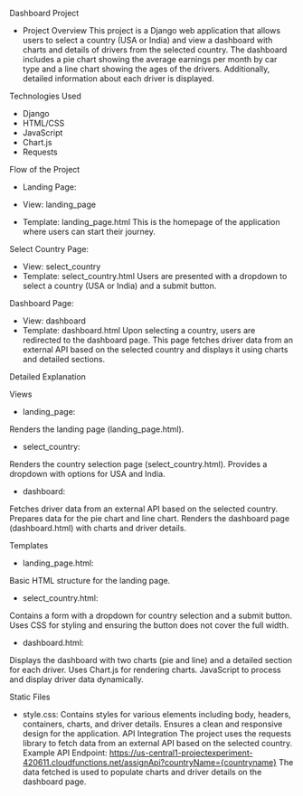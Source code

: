 Dashboard Project

- Project Overview
This project is a Django web application that allows users to select a country (USA or India) and view a dashboard with charts and details of drivers from the selected country. The dashboard includes a pie chart showing the average earnings per month by car type and a line chart showing the ages of the drivers. Additionally, detailed information about each driver is displayed.

Technologies Used
- Django
- HTML/CSS
- JavaScript
- Chart.js
- Requests

Flow of the Project
- Landing Page:

- View: landing_page
- Template: landing_page.html
This is the homepage of the application where users can start their journey.

Select Country Page:

- View: select_country
- Template: select_country.html
Users are presented with a dropdown to select a country (USA or India) and a submit button.

Dashboard Page:

- View: dashboard
- Template: dashboard.html
Upon selecting a country, users are redirected to the dashboard page.
This page fetches driver data from an external API based on the selected country and displays it using charts and detailed sections.

Detailed Explanation

Views
- landing_page:

Renders the landing page (landing_page.html).

- select_country:

Renders the country selection page (select_country.html).
Provides a dropdown with options for USA and India.

- dashboard:

Fetches driver data from an external API based on the selected country.
Prepares data for the pie chart and line chart.
Renders the dashboard page (dashboard.html) with charts and driver details.

Templates

- landing_page.html:

Basic HTML structure for the landing page.

- select_country.html:

Contains a form with a dropdown for country selection and a submit button.
Uses CSS for styling and ensuring the button does not cover the full width.

- dashboard.html:

Displays the dashboard with two charts (pie and line) and a detailed section for each driver.
Uses Chart.js for rendering charts.
JavaScript to process and display driver data dynamically.

Static Files

- style.css:
Contains styles for various elements including body, headers, containers, charts, and driver details.
Ensures a clean and responsive design for the application.
API Integration
The project uses the requests library to fetch data from an external API based on the selected country.
Example API Endpoint: https://us-central1-projectexperiment-420611.cloudfunctions.net/assignApi?countryName={countryname}
The data fetched is used to populate charts and driver details on the dashboard page.
